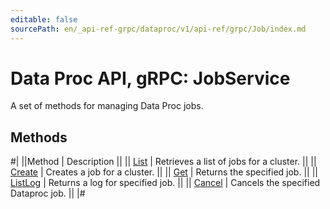```yaml
---
editable: false
sourcePath: en/_api-ref-grpc/dataproc/v1/api-ref/grpc/Job/index.md
---
```


# Data Proc API, gRPC: JobService

A set of methods for managing Data Proc jobs.

## Methods

#|
||Method | Description ||
|| [List](list.md) | Retrieves a list of jobs for a cluster. ||
|| [Create](create.md) | Creates a job for a cluster. ||
|| [Get](get.md) | Returns the specified job. ||
|| [ListLog](listLog.md) | Returns a log for specified job. ||
|| [Cancel](cancel.md) | Cancels the specified Dataproc job. ||
|#